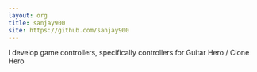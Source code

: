 ```yaml
---
layout: org
title: sanjay900
site: https://github.com/sanjay900
---
```

I develop game controllers, specifically controllers for Guitar Hero / Clone Hero